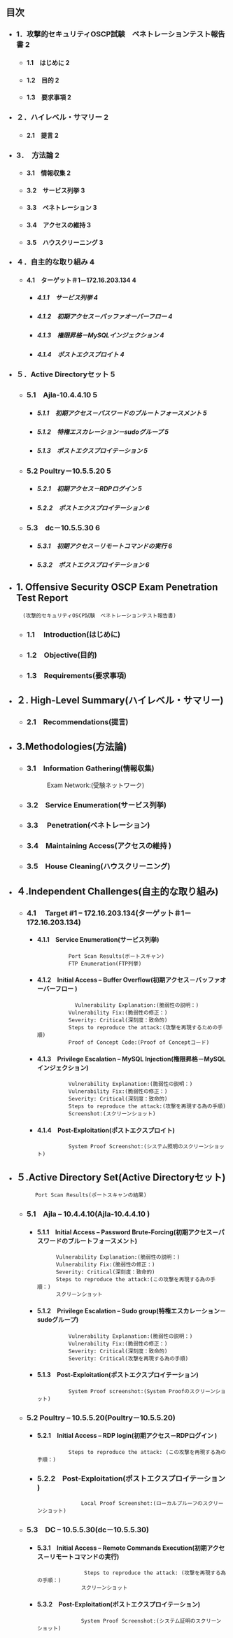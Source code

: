 ## 目次  
- ### 1．攻撃的セキュリティOSCP試験　ペネトレーションテスト報告書	2   
	- #### 1.1　はじめに	2   
	- #### 1.2　目的	2   
	- #### 1.3　要求事項	2   
 - ### ２．ハイレベル・サマリー	2   
	- #### 2.1　提言	2   
 - ### 3．　方法論	2   
	- #### 3.1　情報収集	2   
	- #### 3.2　サービス列挙	3   
	- #### 3.3　ペネトレーション	3   
	- #### 3.4　アクセスの維持	3   
	- #### 3.5　ハウスクリーニング	3   
- ### ４．自主的な取り組み	4   
	- #### 4.1　ターゲット＃1－172.16.203.134	4   
		- ##### 4.1.1　サービス列挙	4   
		- ##### 4.1.2　初期アクセス－バッファオーバーフロー	4    
		- ##### 4.1.3　権限昇格－MySQLインジェクション	4    
		- ##### 4.1.4　ポストエクスプロイト	4   
- ### ５．Active Directoryセット	5    
	- ### 5.1　Ajla-10.4.4.10	5   
		- ##### 5.1.1　初期アクセス－パスワードのブルートフォースメント	5    
		- ##### 5.1.2　特権エスカレーション－sudoグループ	5   
		- ##### 5.1.3　ポストエクスプロイテーション	5  
	- ### 5.2 Poultry－10.5.5.20	5   
		- ##### 5.2.1　初期アクセス－RDPログイン	5    
		- ##### 5.2.2　ポストエクスプロイテーション	6   
	- ### 5.3　dc－10.5.5.30	6   
		- ##### 5.3.1　初期アクセス－リモートコマンドの実行	6   
		- ##### 5.3.2　ポストエクスプロイテーション	6    

- ## 1. Offensive Security OSCP Exam Penetration Test Report  
		(攻撃的セキュリティOSCP試験　ペネトレーションテスト報告書)   
	- ### 1.1　 Introduction(はじめに)    
	- ### 1.2　Objective(目的)    
	- ### 1.3　Requirements(要求事項)    
- ## ２. High-Level Summary(ハイレベル・サマリー)    
	- ### 2.1　Recommendations(提言)    
- ## 3.Methodologies(方法論)    
	- ### 3.1　Information Gathering(情報収集)    
	　　　　　Exam Network:(受験ネットワーク)    
	- ### 3.2　Service Enumeration(サービス列挙)   
	- ### 3.3　 Penetration(ペネトレーション)    
	- ### 3.4　Maintaining Access(アクセスの維持 )    
	- ### 3.5　House Cleaning(ハウスクリーニング)    
- ## ４.Independent Challenges(自主的な取り組み)     
	- ### 4.1　 Target #1 – 172.16.203.134(ターゲット＃1－172.16.203.134)    
		- #### 4.1.1　Service Enumeration(サービス列挙)    
		    			Port Scan Results(ポートスキャン)    
			    		FTP Enumeration(FTP列挙)   
		- #### 4.1.2　Initial Access – Buffer Overflow(初期アクセス－バッファオーバーフロー )    
				          Vulnerability Explanation:(脆弱性の説明：)   
					    Vulnerability Fix:(脆弱性の修正：)   
					    Severity: Critical(深刻度：致命的)   
					    Steps to reproduce the attack:(攻撃を再現するための手順)   
					    Proof of Concept Code:(Proof of Conceptコード)    
		- #### 4.1.3　Privilege Escalation – MySQL Injection(権限昇格－MySQLインジェクション)    
					    Vulnerability Explanation:(脆弱性の説明：)   
					    Vulnerability Fix:(脆弱性の修正：)    
					    Severity: Critical(深刻度：致命的)    
					    Steps to reproduce the attack:(攻撃を再現する為の手順)    
					    Screenshot:(スクリーンショット)    
		- #### 4.1.4　Post-Exploitation(ポストエクスプロイト)    
					    System Proof Screenshot:(システム照明のスクリーンショット)    
- ## ５.Active Directory Set(Active Directoryセット)    
		 	Port Scan Results(ポートスキャンの結果)    
	- ### 5.1　Ajla – 10.4.4.10(Ajla-10.4.4.10 )    
		- #### 5.1.1　Initial Access – Password Brute-Forcing(初期アクセス－パスワードのブルートフォースメント)    
					Vulnerability Explanation:(脆弱性の説明：)    
					Vulnerability Fix:(脆弱性の修正：)    
					Severity: Critical(深刻度：致命的)    
					Steps to reproduce the attack:(この攻撃を再現する為の手順：)    
					スクリーンショット    
		- #### 5.1.2　Privilege Escalation – Sudo group(特権エスカレーション－sudoグループ)    
					    Vulnerability Explanation:(脆弱性の説明：)    
					    Vulnerability Fix:(脆弱性の修正：)   
					    Severity: Critical(深刻度：致命的)    
					    Severity: Critical(攻撃を再現する為の手順)   
		- #### 5.1.3　Post-Exploitation(ポストエクスプロイテーション)    
					    System Proof screenshot:(System Proofのスクリーンショット)    
	- ### 5.2 Poultry – 10.5.5.20(Poultry－10.5.5.20)    
		- #### 5.2.1　Initial Access – RDP login(初期アクセス－RDPログイン )     
					    Steps to reproduce the attack: (この攻撃を再現する為の手順：)     
		- ### 5.2.2　Post-Exploitation(ポストエクスプロイテーション )    
				            Local Proof Screenshot:(ローカルプルーフのスクリーンショット)     
	- ### 5.3　DC – 10.5.5.30(dc－10.5.5.30)    
		- #### 5.3.1　Initial Access – Remote Commands Execution(初期アクセス－リモートコマンドの実行)     
					         Steps to reproduce the attack: (攻撃を再現する為の手順：)    
					        スクリーンショット    
		- #### 5.3.2　Post-Exploitation(ポストエクスプロイテーション)     
					        System Proof Screenshot:(システム証明のスクリーンショット)     
